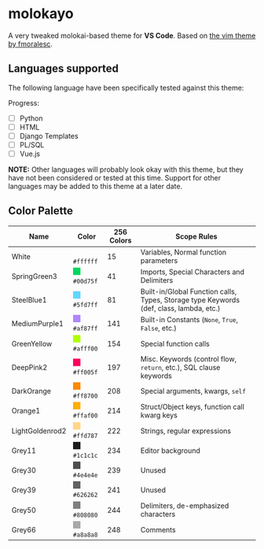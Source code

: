 # molokayo

A very tweaked molokai-based theme for **VS Code**. Based on [the vim theme by fmoralesc](https://github.com/fmoralesc/molokayo).

## Languages supported

The following language have been specifically tested against this theme:

Progress:

- [ ] Python
- [ ] HTML
- [ ] Django Templates
- [ ] PL/SQL
- [ ] Vue.js

**NOTE:** Other languages will probably look okay with this theme, but they have not been considered or tested at this time. Support for other languages may be added to this theme at a later date.

## Color Palette

| Name            | Color                                                | 256 Colors | Scope Rules                                                                             |
| --------------- | ---------------------------------------------------- | ---------- | --------------------------------------------------------------------------------------- |
| White           | <kbd>![#ffffff](./images/ffffff.png)</kbd> `#ffffff` | 15         | Variables, Normal function parameters                                                   |
| SpringGreen3    | <kbd>![#00d75f](./images/00d75f.png)</kbd> `#00d75f`            | 41         | Imports, Special Characters and Delimiters                                              |
| SteelBlue1      | <kbd>![#5fd7ff](./images/5fd7ff.png)</kbd> `#5fd7ff`            | 81         | Built-in/Global Function calls, Types, Storage type Keywords (def, class, lambda, etc.) |
| MediumPurple1   | <kbd>![#af87ff](./images/af87ff.png)</kbd> `#af87ff`            | 141        | Built-in Constants (`None`, `True`, `False`, etc.)                                      |
| GreenYellow     | <kbd>![#afff00](./images/afff00.png)</kbd> `#afff00`            | 154        | Special function calls                                                                  |
| DeepPink2       | <kbd>![#ff005f](./images/ff005f.png)</kbd> `#ff005f`            | 197        | Misc. Keywords (control flow, `return`, etc.), SQL clause keywords                      |
| DarkOrange      | <kbd>![#ff8700](./images/ff8700.png)</kbd> `#ff8700`            | 208        | Special arguments, kwargs, `self`                                                       |
| Orange1         | <kbd>![#ffaf00](./images/ffaf00.png)</kbd> `#ffaf00`            | 214        | Struct/Object keys, function call kwarg keys                                            |
| LightGoldenrod2 | <kbd>![#ffd787](./images/ffd787.png)</kbd> `#ffd787`            | 222        | Strings, regular expressions                                                            |
| Grey11          | <kbd>![#1c1c1c](./images/1c1c1c.png)</kbd> `#1c1c1c`            | 234        | Editor background                                                                       |
| Grey30          | <kbd>![#4e4e4e](./images/4e4e4e.png)</kbd> `#4e4e4e`            | 239        | Unused                                                                                  |
| Grey39          | <kbd>![#626262](./images/626262.png)</kbd> `#626262`            | 241        | Unused                                                                                  |
| Grey50          | <kbd>![#808080](./images/808080.png)</kbd> `#808080`            | 244        | Delimiters, de-emphasized characters                                                    |
| Grey66          | <kbd>![#a8a8a8](./images/a8a8a8.png)</kbd> `#a8a8a8`            | 248        | Comments                                                                                |
